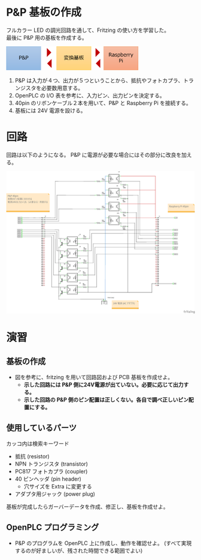 # P&P 基板の作成

フルカラー LED の調光回路を通して、Fritzing の使い方を学習した。  
最後に P&P 用の基板を作成する。

<img src="./images/P_and_P_and_P.png" width="70%">

1. P&P は入力が４つ、出力が５つということから、抵抗やフォトカプラ、トランジスタを必要数用意する。
2. OpenPLC の I/O 表を参考に、入力ピン、出力ピンを決定する。
3. 40pin のリボンケーブル２本を用いて、P&P と Raspberry Pi を接続する。
4. 基板には 24V 電源を設ける。

# 回路

回路は以下のようになる。
P&P に電源が必要な場合にはその部分に改良を加える。

<img src="./images/P_and_P_circuit.png">

# 演習

## 基板の作成

- 図を参考に、fritzing を用いて回路図および PCB 基板を作成せよ。
  - **示した回路には P&P 側に24V電源が出ていない。必要に応じて出力する。**
  - **示した回路の P&P 側のピン配置は正しくない。各自で調べ正しいピン配置にする。**

## 使用しているパーツ

カッコ内は検索キーワード

- 抵抗 (resistor)
- NPN トランジスタ (transistor)
- PC817 フォトカプラ (coupler)
- 40 ピンヘッダ (pin header)
    - 穴サイズを Extra に変更する
- アダプタ用ジャック (power plug) 
  
基板が完成したらガーバーデータを作成、修正し、基板を作成せよ。

## OpenPLC プログラミング

- P&P のプログラムを OpenPLC 上に作成し、動作を確認せよ。
  (すべて実現するのが好ましいが、残された時間できる範囲でよい)